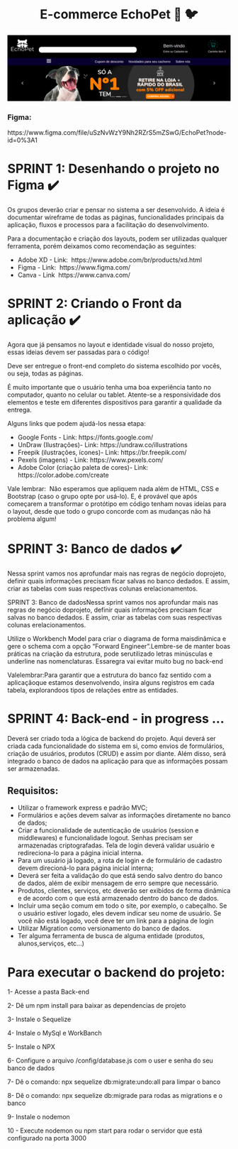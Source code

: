 <h1 align="center"> E-commerce EchoPet 🦁 🐦 </h1>


<img src="new.png">

<h3> Figma: </h3> 
<p>https://www.figma.com/file/uSzNvWzY9Nh2RZrS5mZSwG/EchoPet?node-id=0%3A1 </p>



<h1> SPRINT 1: Desenhando o projeto no Figma ✔️</h1> 
<p> Os grupos deverão criar e pensar no sistema a ser desenvolvido. A ideia é documentar
wireframe de todas as páginas, funcionalidades principais da aplicação, fluxos e processos
para a facilitação do desenvolvimento.</p>



<p> Para a documentação e criação dos layouts, podem ser utilizadas qualquer ferramenta,
porém deixamos como recomendação as seguintes: </p>


<ul> 
    <li> Adobe XD - Link: ​ https://www.adobe.com/br/products/xd.html  </li>
    <li> Figma - Link: ​ https://www.figma.com/  </li>
    <li> Canva - Link ​ https://www.canva.com/   </li>

</ul>




<h1> SPRINT 2: Criando o Front da aplicação ✔️</h1> 
<p> Agora que já pensamos no layout e identidade visual do nosso
projeto, essas ideias devem ser passadas para o código! </p>

<p> Deve ser entregue o front-end completo do sistema escolhido por
vocês, ou seja, todas as páginas. </p>

<p> É muito importante que o usuário tenha uma boa experiência tanto
    no computador, quanto no celular ou tablet. Atente-se a
    responsividade dos elementos e teste em diferentes dispositivos
    para garantir a qualidade da entrega. </p>



<p> Alguns links que podem ajudá-los nessa etapa: </p>



<ul>
    <li> Google Fonts - Link: https://fonts.google.com/ </li>
    <li> UnDraw (Ilustrações)- Link: https://undraw.co/illustrations  </li>
    <li> Freepik (ilustrações, ícones)- Link: https://br.freepik.com/  </li>
    <li>  Pexels (imagens) - Link: ​https://www.pexels.com/</li>
    <li> Adobe Color (criação paleta de cores)- Link: ​https://color.adobe.com/create </li>
</ul>


<p> Vale lembrar: ​ Não esperamos que apliquem nada além de HTML, CSS e
Bootstrap (caso o grupo opte por usá-lo). E, é provável que após
começarem a transformar o protótipo em código tenham novas ideias
para o layout, desde que todo o grupo concorde com as mudanças não há
problema algum! </p>



<h1> SPRINT 3: Banco de dados ✔️</h1> 


<p>
   Nessa sprint vamos nos aprofundar mais nas regras de negócio doprojeto, definir quais informações precisam ficar salvas no banco dedados. E assim, criar as tabelas com suas respectivas colunas erelacionamentos. 
</p>


<p>
    SPRINT 3: Banco de dadosNessa sprint vamos nos aprofundar mais nas regras de negócio doprojeto, definir quais informações precisam ficar salvas no banco dedados. E assim, criar as tabelas com suas respectivas colunas erelacionamentos.
</p>



<p>
    Utilize o Workbench Model para criar o diagrama de forma maisdinâmica e gere o schema com a opção “Forward Engineer”.Lembre-se de manter boas práticas na criação da estrutura, pode serutilizado letras minúsculas e underline nas nomenclaturas. Essaregra vai evitar muito bug no back-end
</p>

<p>
    Valelembrar:Para garantir que a estrutura do banco faz sentido com a aplicaçãoque estamos desenvolvendo, insira alguns registros em cada tabela, explorandoos tipos de relações entre as entidades.
</p>


<h1> SPRINT 4: Back-end - in progress ... </h1> 

<p>Deverá ser criado toda a lógica de backend do projeto. Aqui deverá ser criada cada funcionalidade do sistema em si, como envios de formulários, criação de
usuários, produtos (CRUD) e assim por diante. Além disso, será integrado o banco de dados na aplicação para que as informações possam ser armazenadas.
</p>

<h2>Requisitos: </h2>

<ul>
    <li>Utilizar o framework express e padrão MVC; </li>
    <li>Formulários e ações devem salvar as informações diretamente no banco de dados;</li>
    <li>Criar a funcionalidade de autenticação de usuários (session e middlewares) e funcionalidade logout. Senhas precisam ser armazenadas criptografadas.
        Tela de login deverá validar usuário e redireciona-lo para a página inicial interna. </li>
    <li>Para um usuário já logado, a rota de login e de formulário de cadastro devem direcioná-lo para página inicial interna;</li>
    <li>Deverá ser feita a validação do que está sendo salvo dentro do banco de dados, além de exibir mensagem de erro sempre que necessário.</li>
    <li>Produtos, clientes, serviços, etc deverão ser exibidos de forma dinâmica e de acordo com o que está armazenado dentro do banco de dados. </li>
    <li>Incluir uma seção comum em todo o site, por exemplo, o cabeçalho. Se o usuário estiver logado, eles devem indicar seu nome de usuário. Se você
        não está logado, você deve ter um link para a página de login </li>
    <li>Utilizar Migration como versionamento do banco de dados.</li>
    <li>Ter alguma ferramenta de busca de alguma entidade (produtos, alunos,serviços, etc...)</li>
</ul>





<h1>Para executar o backend do projeto: </h1>
<p> 1- Acesse a pasta Back-end </p>
<p> 2- Dê um npm install para baixar as dependencias de projeto </p>
<p> 3- Instale o Sequelize </p>
<p> 4- Instale o MySql e WorkBanch </p>
<p> 5- Instale o NPX </p>
<p> 6- Configure o arquivo /config/database.js com o user e senha do seu banco de dados </p>
<p> 7- Dê o comando: npx sequelize db:migrate:undo:all para limpar o banco </p>
<p> 8- Dê o comando: npx sequelize db:migrade para rodas as migrations e o banco </p>
<p> 9- Instale o nodemon </p>
<p> 10 - Execute nodemon ou npm start para rodar o servidor que está configurado na porta 3000 </p>
